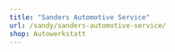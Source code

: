 ```yaml
---
title: "Sanders Automotive Service"
url: /sandy/sanders-automotive-service/
shop: Autowerkstatt
---
```

